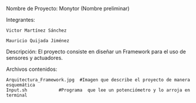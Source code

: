 Nombre de Proyecto: Monytor (Nombre preliminar)

Integrantes:

	Victor Martínez Sánchez 

	Mauricio Quijada Jiménez


Descripción: El proyecto consiste en diseñar un Framework para el uso de sensores y actuadores.


Archivos contenidos:

	Arquitectura_Framework.jpg  #Imagen que describe el proyecto de manera esquemática
	Input.sh 		    #Programa  que lee un potenciómetro y lo arroja en terminal
